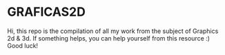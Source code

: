 # GRAFICAS2D
Hi, this repo is the compilation of all my work from the subject of Graphics 2d & 3d. If something helps, you can help yourself from this resource :) Good luck!
